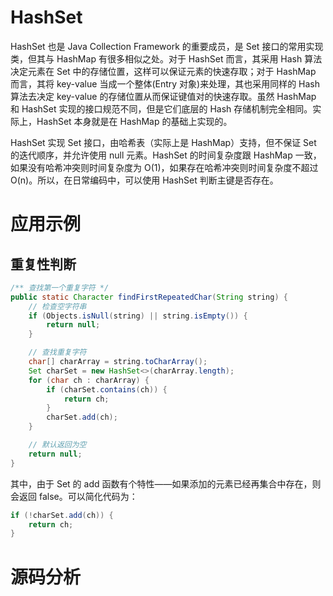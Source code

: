 # HashSet

HashSet 也是 Java Collection Framework 的重要成员，是 Set 接口的常用实现类，但其与 HashMap 有很多相似之处。对于 HashSet 而言，其采用 Hash 算法决定元素在 Set 中的存储位置，这样可以保证元素的快速存取；对于 HashMap 而言，其将 key-value 当成一个整体(Entry 对象)来处理，其也采用同样的 Hash 算法去决定 key-value 的存储位置从而保证键值对的快速存取。虽然 HashMap 和 HashSet 实现的接口规范不同，但是它们底层的 Hash 存储机制完全相同。实际上，HashSet 本身就是在 HashMap 的基础上实现的。

HashSet 实现 Set 接口，由哈希表（实际上是 HashMap）支持，但不保证 Set 的迭代顺序，并允许使用 null 元素。HashSet 的时间复杂度跟 HashMap 一致，如果没有哈希冲突则时间复杂度为 O(1)，如果存在哈希冲突则时间复杂度不超过 O(n)。所以，在日常编码中，可以使用 HashSet 判断主键是否存在。

# 应用示例

## 重复性判断

```java
/** 查找第一个重复字符 */
public static Character findFirstRepeatedChar(String string) {
    // 检查空字符串
    if (Objects.isNull(string) || string.isEmpty()) {
        return null;
    }

    // 查找重复字符
    char[] charArray = string.toCharArray();
    Set charSet = new HashSet<>(charArray.length);
    for (char ch : charArray) {
        if (charSet.contains(ch)) {
            return ch;
        }
        charSet.add(ch);
    }

    // 默认返回为空
    return null;
}
```

其中，由于 Set 的 add 函数有个特性——如果添加的元素已经再集合中存在，则会返回 false。可以简化代码为：

```java
if (!charSet.add(ch)) {
    return ch;
}
```

# 源码分析
